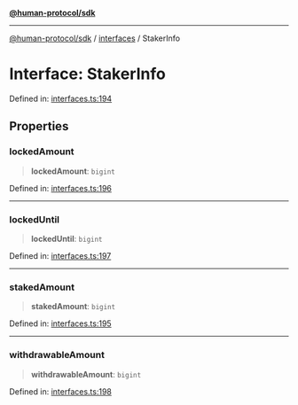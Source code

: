 [**@human-protocol/sdk**](../../README.md)

***

[@human-protocol/sdk](../../modules.md) / [interfaces](../README.md) / StakerInfo

# Interface: StakerInfo

Defined in: [interfaces.ts:194](https://github.com/humanprotocol/human-protocol/blob/1734b59e7e953d1f62f13e75c8f7b7ab4bddec76/packages/sdk/typescript/human-protocol-sdk/src/interfaces.ts#L194)

## Properties

### lockedAmount

> **lockedAmount**: `bigint`

Defined in: [interfaces.ts:196](https://github.com/humanprotocol/human-protocol/blob/1734b59e7e953d1f62f13e75c8f7b7ab4bddec76/packages/sdk/typescript/human-protocol-sdk/src/interfaces.ts#L196)

***

### lockedUntil

> **lockedUntil**: `bigint`

Defined in: [interfaces.ts:197](https://github.com/humanprotocol/human-protocol/blob/1734b59e7e953d1f62f13e75c8f7b7ab4bddec76/packages/sdk/typescript/human-protocol-sdk/src/interfaces.ts#L197)

***

### stakedAmount

> **stakedAmount**: `bigint`

Defined in: [interfaces.ts:195](https://github.com/humanprotocol/human-protocol/blob/1734b59e7e953d1f62f13e75c8f7b7ab4bddec76/packages/sdk/typescript/human-protocol-sdk/src/interfaces.ts#L195)

***

### withdrawableAmount

> **withdrawableAmount**: `bigint`

Defined in: [interfaces.ts:198](https://github.com/humanprotocol/human-protocol/blob/1734b59e7e953d1f62f13e75c8f7b7ab4bddec76/packages/sdk/typescript/human-protocol-sdk/src/interfaces.ts#L198)
